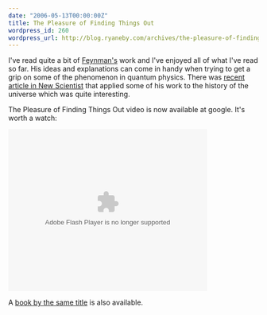 ```yaml
---
date: "2006-05-13T00:00:00Z"
title: The Pleasure of Finding Things Out
wordpress_id: 260
wordpress_url: http://blog.ryaneby.com/archives/the-pleasure-of-finding-things-out/
---
```

I've read quite a bit of <a href="http://en.wikipedia.org/wiki/Feynman">Feynman's</a> work and I've enjoyed all of what I've read so far. His ideas and explanations can come in handy when trying to get a grip on some of the phenomenon in quantum physics. There was <a href="http://www.newscientistspace.com/article/mg19025481.300.html">recent article in New Scientist</a> that applied some of his work to the history of the universe which was quite interesting.

The Pleasure of Finding Things Out video is now available at google. It's worth a watch:

<embed style="width:400px; height:326px;" id="VideoPlayback" align="middle" type="application/x-shockwave-flash" src="http://video.google.com/googleplayer.swf?videoUrl=http%3A%2F%2Fvp.video.google.com%2Fvideodownload%3Fversion%3D0%26secureurl%3DwQAAAG7ggqAHSiJjpW0D3w4aYTVYRBq-O5TuhWT2q89BGIAOcrH5nj-rPgv3PV-PUvDGmamAD6uGCrAMVZ6Q_R2c_88gNQI7VGWrTYhQ4zW6Xnk5DFLr6yWu-LP2Tl5tiXdH9g6YjfhnJik4lP6GTSAkuUS-_sg96WCKnvwPwQWRs3k7rOT08MHW2zx2R_74GAtHpjIBFR_NtmFOK5850WqhpHkuiF18b5Jq9zukOpnoJDlvrx6Bdun7UxSGhAUVTq-b3--dpbQDLQ_9Kxtq7cO88hg%26sigh%3D44jBl0EXk_vDiPwiV7TKOPXlHV8%26begin%3D0%26len%3D2978900%26docid%3D6586235597476141009&thumbnailUrl=http%3A%2F%2Fvideo.google.com%2FThumbnailServer%3Fapp%3Dvss%26contentid%3Db6d4a5471deed866%26second%3D5%26itag%3Dw320%26urlcreated%3D1147541376%26sigh%3DDIiSBA1B6SVTc342F7nevTI5HoU&playerId=6586235597476141009" allowScriptAccess="sameDomain" quality="best" bgcolor="#ffffff" scale="noScale" wmode="window" salign="TL"  FlashVars="playerMode=embedded"> </embed>

A <a href="http://www.amazon.com/gp/product/0738203491/">book by the same title</a> is also available.
